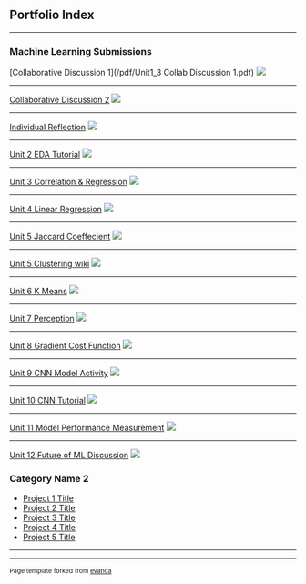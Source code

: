 ## Portfolio Index

---

### Machine Learning Submissions 

[Collaborative Discussion 1](/pdf/Unit1_3 Collab Discussion 1.pdf)
<img src="images/discussion.jpg?raw=true"/>

---
[Collaborative Discussion 2](/pdf/Collaborative_Discussion_2.pdf)
<img src="images/discussion.jpg?raw=true"/>

---
[Individual Reflection](/pdf/data_clean.pdf)
<img src="images/data_cleaning.jpg?raw=true"/>

---
[Unit 2 EDA Tutorial](/pdf/API_Security_Requirements.pdf)
<img src="images/api.jpg?raw=true"/>

---
[Unit 3 Correlation & Regression](/pdf/Normalisation_DataBuild.pdf)
<img src="images/database.jpg?raw=true"/>

---
[Unit 4 Linear Regression](/pdf/Individual_Reflection.pdf)
<img src="images/reflection.jpg?raw=true"/>

---
[Unit 5 Jaccard Coeffecient](/pdf/Individual_Reflection.pdf)
<img src="images/reflection.jpg?raw=true"/>

---
[Unit 5 Clustering wiki](/pdf/Individual_Reflection.pdf)
<img src="images/reflection.jpg?raw=true"/>

---
[Unit 6 K Means](/pdf/Individual_Reflection.pdf)
<img src="images/reflection.jpg?raw=true"/>

---
[Unit 7 Perception](/pdf/Individual_Reflection.pdf)
<img src="images/reflection.jpg?raw=true"/>

---
[Unit 8 Gradient Cost Function](/pdf/Individual_Reflection.pdf)
<img src="images/reflection.jpg?raw=true"/>

---
[Unit 9 CNN Model Activity](/pdf/Individual_Reflection.pdf)
<img src="images/reflection.jpg?raw=true"/>

---
[Unit 10 CNN Tutorial](/pdf/Individual_Reflection.pdf)
<img src="images/reflection.jpg?raw=true"/>

---
[Unit 11 Model Performance Measurement](/pdf/Individual_Reflection.pdf)
<img src="images/reflection.jpg?raw=true"/>

---
[Unit 12 Future of ML Discussion](/pdf/Individual_Reflection.pdf)
<img src="images/reflection.jpg?raw=true"/>


### Category Name 2

- [Project 1 Title](http://example.com/)
- [Project 2 Title](http://example.com/)
- [Project 3 Title](http://example.com/)
- [Project 4 Title](http://example.com/)
- [Project 5 Title](http://example.com/)

---




---
<p style="font-size:11px">Page template forked from <a href="https://github.com/evanca/quick-portfolio">evanca</a></p>
<!-- Remove above link if you don't want to attibute -->
